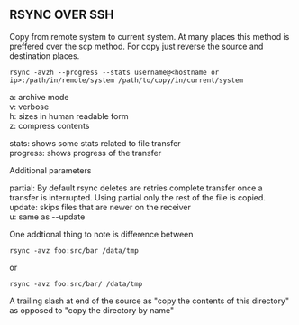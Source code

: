 ## RSYNC OVER SSH

Copy from remote system to current system.
At many places this method is preffered over the scp method.
For copy just reverse the source and destination places.

```
rsync -avzh --progress --stats username@<hostname or ip>:/path/in/remote/system /path/to/copy/in/current/system
```
a: archive mode  
v: verbose  
h: sizes in human readable form  
z: compress contents

stats: shows some stats related to file transfer  
progress: shows progress of the transfer  

Additional parameters  

partial: By default rsync deletes are retries complete transfer once a transfer is interrupted. Using partial only the rest of the file is copied.  
update: skips files that are newer on the receiver  
u: same as --update

One addtional thing to note is difference between 

```
rsync -avz foo:src/bar /data/tmp
```
or

```
rsync -avz foo:src/bar/ /data/tmp
```
A trailing slash at end of the source as "copy the contents of this directory" as opposed to "copy the directory by name"
